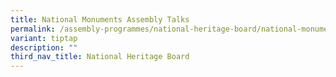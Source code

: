 ```yaml
---
title: National Monuments Assembly Talks
permalink: /assembly-programmes/national-heritage-board/national-monuments-assembly-talks/
variant: tiptap
description: ""
third_nav_title: National Heritage Board
---
```

